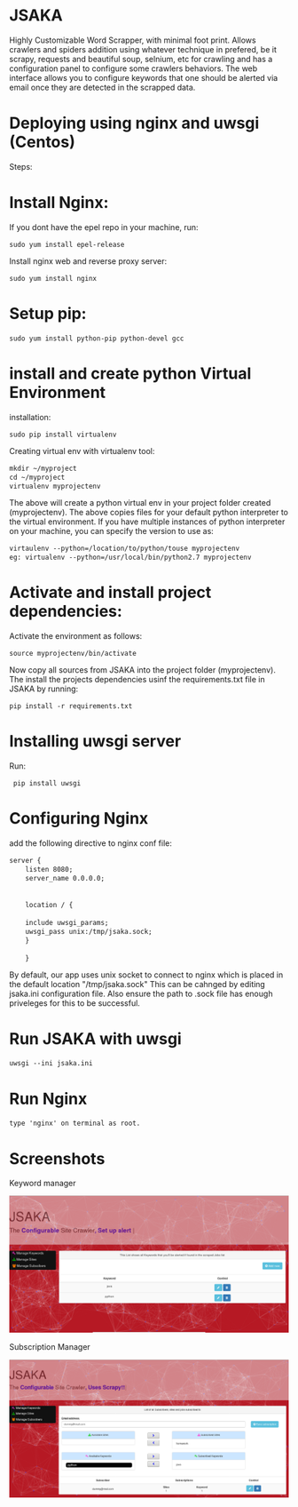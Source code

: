 # JSAKA

Highly Customizable Word Scrapper, with minimal foot print. Allows crawlers and spiders addition using whatever technique in prefered, be it scrapy, requests and beautiful soup, selnium, etc for crawling and has a configuration panel to configure some crawlers behaviors.
The web interface allows you to configure keywords that one should be alerted via email once they are detected in the scrapped data.

# Deploying using nginx and uwsgi (Centos)

Steps:

# Install Nginx:


If you dont have the epel repo in your machine, run:
  
    sudo yum install epel-release

Install nginx web and reverse proxy server:
  
    sudo yum install nginx
 
# Setup pip:

    sudo yum install python-pip python-devel gcc

# install and create python Virtual Environment

installation:

    sudo pip install virtualenv

Creating virtual env with virtualenv tool:

    mkdir ~/myproject
    cd ~/myproject
    virtualenv myprojectenv

The above will create a python virtual env in your project folder created (myprojectenv).
The above copies files for your default python interpreter to the virtual environment.
If you have multiple instances of python interpreter on your machine, you can specify the version to use as:

    virtaulenv --python=/location/to/python/touse myprojectenv
    eg: virtualenv --python=/usr/local/bin/python2.7 myprojectenv

# Activate and install project dependencies:

Activate the environment as follows:
  
    source myprojectenv/bin/activate

Now copy all sources from JSAKA into the project folder (myprojectenv).
The install the projects dependencies usinf the requirements.txt file in JSAKA by running:

    pip install -r requirements.txt

# Installing uwsgi server

Run:

     pip install uwsgi
  
# Configuring Nginx

add the following directive to nginx conf file:

    server {
        listen 8080;
        server_name 0.0.0.0;


        location / {

        include uwsgi_params;
        uwsgi_pass unix:/tmp/jsaka.sock;
        }

        }

By default, our app uses unix socket to connect to nginx which is placed in the default location "/tmp/jsaka.sock"
This can be cahnged by editing jsaka.ini configuration file. Also ensure the path to .sock file has enough priveleges for this to be successful.

# Run JSAKA with uwsgi

    uwsgi --ini jsaka.ini
  
# Run Nginx

    type 'nginx' on terminal as root.
 


# Screenshots
Keyword manager

![Manage Keywords](jsaka/screenshots/Keywords.png)

Subscription Manager

![Manage subscriptions](jsaka/screenshots/Manage_Subs.png)


